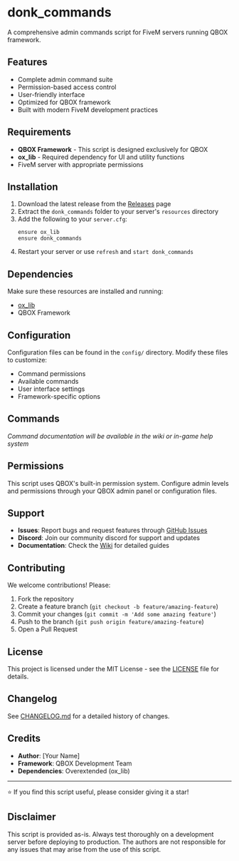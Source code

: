 # donk_commands

A comprehensive admin commands script for FiveM servers running QBOX framework.

## Features

- Complete admin command suite
- Permission-based access control
- User-friendly interface
- Optimized for QBOX framework
- Built with modern FiveM development practices

## Requirements

- **QBOX Framework** - This script is designed exclusively for QBOX
- **ox_lib** - Required dependency for UI and utility functions
- FiveM server with appropriate permissions

## Installation

1. Download the latest release from the [Releases](../../releases) page
2. Extract the `donk_commands` folder to your server's `resources` directory
3. Add the following to your `server.cfg`:
   ```
   ensure ox_lib
   ensure donk_commands
   ```
4. Restart your server or use `refresh` and `start donk_commands`

## Dependencies

Make sure these resources are installed and running:
- [ox_lib](https://github.com/overextended/ox_lib)
- QBOX Framework

## Configuration

Configuration files can be found in the `config/` directory. Modify these files to customize:
- Command permissions
- Available commands
- User interface settings
- Framework-specific options

## Commands

*Command documentation will be available in the wiki or in-game help system*

## Permissions

This script uses QBOX's built-in permission system. Configure admin levels and permissions through your QBOX admin panel or configuration files.

## Support

- **Issues**: Report bugs and request features through [GitHub Issues](../../issues)
- **Discord**: Join our community discord for support and updates
- **Documentation**: Check the [Wiki](../../wiki) for detailed guides

## Contributing

We welcome contributions! Please:
1. Fork the repository
2. Create a feature branch (`git checkout -b feature/amazing-feature`)
3. Commit your changes (`git commit -m 'Add some amazing feature'`)
4. Push to the branch (`git push origin feature/amazing-feature`)
5. Open a Pull Request

## License

This project is licensed under the MIT License - see the [LICENSE](LICENSE) file for details.

## Changelog

See [CHANGELOG.md](CHANGELOG.md) for a detailed history of changes.

## Credits

- **Author**: [Your Name]
- **Framework**: QBOX Development Team
- **Dependencies**: Overextended (ox_lib)

---

⭐ If you find this script useful, please consider giving it a star!

## Disclaimer

This script is provided as-is. Always test thoroughly on a development server before deploying to production. The authors are not responsible for any issues that may arise from the use of this script.
